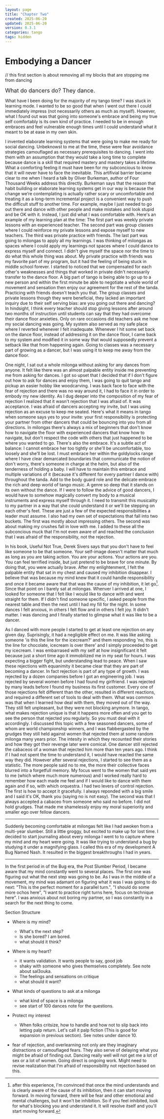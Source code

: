 ```yaml
---
layout: page
title: "Chapter Two"
created: 2025-06-20
updated: 2025-06-20
version: 0.3.1
categories: tango
tags: hidden
---
```


<style>
  .new-sub-section {
    font-size: 1.3em;
  }
</style>


# Embodying a Dancer

// this first section is about removing all my blocks that are stopping me from dancing

<span class="new-sub-section">What do dancers do? They dance.</span>

What have I been doing for the majority of my tango time? I was stuck in learning mode. I wanted to be so good that when I went out there I could immediately impress (not necessarily others as much as myself). However, what I found out was that going into someone's embrace and being my true self comfortably is its own kind of practice. I needed to be in enough embraces and feel vulnerable enough times until I could understand what it meant to be at ease in my own skin.

I invented elaborate learning systems that were going to make me ready for social dancing. Unbeknowst to me at the time, these were fear avoidance strategies camouflaged as necessary prerequisites to dancing. I went into them with an assumption that they would take a long time to complete because dance is a skill that required mastery and mastery takes a lifetime. What a comforting feeling it must have been for my subconcious to know that it will never have to face the inevitable. This artifivial barrier became clear to me when I heard a talk by Oliver Burkeman, author of Four Thousand Weeks address this directly. Burkeman says that the reason that habit building or elaborate learning systems get in our way is because the change we’re contemplating is actually rather scary or uncomfortable and treating it as a long-term incremental project is a convenient way to push the difficult stuff to another time. For example, maybe I just needed to go out there and dance with other people and make mistakes and look stupid and be OK with it. Instead, I just did what I was comfortable with. Here's an example of my learning plan at the time: The first part was weekly private lessons with an experienced teacher. The second part was group classes where I could reinforce my private lessons and expose myself to new teachers. The third was private practice with friends. The last part was going to milongas to apply all my learnings. I was thinking of milongas as spaces where I could apply my learnings not spaces where I could dance to express myself and connect. I didn't give myself the space nor the time to do what this whole thing was about. My private practice with friends was my favorite part of my program, but it had the feeling of being stuck in middle school forever. I started to noticed that we compensated for each other's weaknesses and things that worked in private didn't necessarily transfer to the dance floor. A big part of tango is being able to go up to a new person and within the first minute be able to negotiate a whole world of movement and sensation then enjoy our agreement for the rest of the tanda. Practicing with friends doesn't teach you that. The group classes and private lessons though they were beneficial, they lacked an important inquiry due to their self serving bias: are you going out there and dancing? In hindsight, I think every teacher should stop giving lessons after around two months of instruction until students can say that they had overcome their dance floor anxieties. Only on rare occasions did teachers ask me how my social dancing was going. My system also served as my safe place where I reverted whenever I felt inadequate. Whenever I hit some set back on the dance floor, instead of addressing it on the dance floor, I came back to my system and modified it in some way that would supposedly prevent a setback like that from happening again. Going to classes was a necessary part of growing as a dancer, but I was using it to keep me away from the dance floor.


One night, I sat out a whole milonga without asking for any dances from anyone. It felt like there was an almost palpable entity inside me preventing me from asking for dances. I got so upset that I decided that if I don't figure out how to ask for dances and enjoy them, I was going to quit tango and pickup an easier hobby like woodcarving. I was back face to face with the fear of rejection and there was no way around it, I had to face it in order to embody my new identity. As I dug deeper into the composition of my fear of rejection I realized that it wasn't rejection that I was afraid of. It was acceptance. I was afraid of dancers accepting my invite, but I was using rejection as an excuse to keep me seated. Here's what it means in tango when someone says yes to your invite: your first responsibility is protecting your partner from other dancers that could be bouncing into you from all directions. In milongas there's always a mix of beginners that don't know how to navigate the floor with experienced dancers that know how to navigate, but don't respect the code with others that just happened to be where you wanted to go. There's also the embrace. It's a subtle act of balance: I cannot embrace her too tightly or she'll be uncomfortable, too loosely and she'll be lost. I must embrace her within the goldylocks range where I have clear demarcated boundaries that communicate the notion of don't worry, there's someone in charge at the helm, but also of the tenderness of holding a baby. I will have to maintain this embrace and multiple variations of it (because it's different for every partner I dance with) throughout the tanda. Add to the body guard role and the delicate embrace the rich and deep world of tango music. A genre so deep that it stands on its own without the dance. If I were to follow the advice of good dancers, I would have to somehow magically convert my body to a musical instruments and express myself through it. I need to transmit this musicality to my partner in a way that she could understand it or we'll be stepping on each other's feet. These are just a few of the expected responsibilities a leader must assume. I also had my own set of expectations that fall into two buckets. The first was mostly about impressing others. The second was about making my crushes fall in love with me. I added to these all the subconcious muck that I'm not even aware of and reached the conclusion that I was afraid of the responsibility, not the rejection.

In his book, Useful Not True, Derek Sivers says that you don't have to feel like someone to be that someone. Your self-image doesn't matter that much as long as you are taking action. You are your actions. Your actions are you. You can feel terrified inside, but just pretend to be brave for one minute. By doing that, you were actually brave. After my enlightenment, I felt the palpable entity that sat in my chest and caused my inhibition disappear. I believe that was because my mind knew that it could handle responsibility and once it became aware that that was the cause of my inhibition, it let go[^1]. Since that point on I barely sat at milongas. Whenver I arrived at one, I looked for someone that I felt like I would like to dance with and went straight for them. If I didn't find someone specific, I asked people from the nearest table and then the next until I had my fill for the night. In some dances I felt anxious, in others I felt flow and in others I felt joy. It didn't matter. I was dancing and I finally started to glimpse what it was like to be a dancer.

[^1]: after this experience, I'm convinced that once the mind understands and is clearly aware of the cause of its inhibition, then it can start moving forward. In moving forward, there will be fear and other emotional and mental challenges, but it won't be inhibition. So if you feel inhibited, look for what's blocking you and understand it. It will resolve itself and you'll start moving forward.

As I danced with more people I started to get at least one rejection on any given day. Suprisingly, it had a negligible effect on me. It was like asking someone 'is this the line for the icecream?' and them responding 'no, this is the line for chocolate, icecream is over there' and I simply proceeded to get my icecream. I was embarrased with my self at how insignificant it felt because just a short time ago it immobilized me in my seat for hours. I was expecting a bigger fight, but understanding lead to peace. When I saw these rejections with equanimity it became clear that they are part of becoming a dancer. In fact rejection is part of any type of growth. I was rejected by a dozen companies before I got an engineering job. I was rejected by several women before I had found my girlfriend. I was rejected by many leads before I found my business its first customer. Every one of those rejections felt different than the other, resulted in different reactions, and required a different set of tools to deal with them. What was common was that when I learned how deal with them, they moved out of the way. They still felt unpleasant, but they were not blocking anymore. In tango, what makes rejection unique is that it happens more often and you get to see the person that rejected you regularly. So you must deal with it accordingly. I discussed this topic with a few seasoned dancers, some of whom are world championship winners, and I was flabbergasted by the grudges they still held against women that rejected them at some random milonga many years prior. The intesity in which they recounted their stories and how they got their revenge later were comical. One dancer still rejected the cabaceos of a woman that rejected him more than ten years ago. I think if I had not spent the time to understand it, I would have reacted the same way they did. However after several rejections, I started to see them as a statistic. The more people said no to me, the more their collective faces blurred into a forgetfull memory. My focus went to the women that said yes to me (which where much more numerous) and I worked really hard to remember how each made me feel and if I would like to dance with them again and if so, with which orquestra. I had two levers of control rejection. The first is how to accept it gracefully. I always reponded with a big smile and I said it's OK, thank you (saying no is not easy). The second was that I always accepted a cabaceo from someone who said no before. I did not hold grudges. That made me shamelessly enjoy my moral superiority and smaller ego over fellow dancers.

---

Suddenly becoming comfortable at milongas felt like I had awoken from a multi-year slumber. Still a little groggy, but excited to make up for lost time. I decided to start journaling about every milonga I went to to capture where my mind and my heart were going. It was like trying to understand a bug by studying it under a magnifying glass. I called this era of my development A Bug Named Nash. It resulted in the biggest breakthroughs I had in years.

---

In the first period in of the Bug era, the Post Slumber Period, I became aware that my mind constantly went to several places. The first one was figuring out what the next step was going to be. As I was in the middle of a movement, my mind was adamant on figuring what it was I was going to do next: "This is the perfect moment for a parallel turn.", "I should do some more ochos here", "I want to practice right turns here, focus on technique here". I was anxious about not boring my partner, so I was constantly in a search for the next thing to come.

Section Structure
* Where is my mind?
  * What's the next step?
  * Is she bored? I am bored.
  * what should it think?
* Where is my heart?
  * it wants validation. It wants people to say, good job
  * shaky with someone who gives themselves completely. See note about sal3ouka.
  * The feelings and sensations on critique
  * what should it want?
* What kinds of questions to ask at a milonga
  * what kind of space is a milonga
  * see start of 100 dances note for the questions.
* Protect my interest
  * When folks critsize, how to handle and how not to slip back into letting palp return. Let's call it palp fiction (This is good for expansion in previous section). See notes under dance 10.

* fear of rejection, and overlearning not only are they imaginary distractions or camouflaged fears. They also serve of delaying what you might be afraid of finding out. Dancing really well will not get me a lot of sex or a lot of women. Going direct is ongoing work. Might need to revise realization that I'm afraid of responsibility not rejection based on this.
